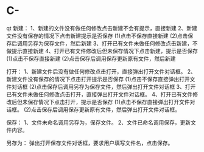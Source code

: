 # C-
qt
新建：
1、新建的文件没有做任何修改点击新建不会有提示，直接新建
2、新建文件没有保存的情况下点击新建提示是否保存
   (1)点击不保存直接新建
   (2)点击保存后调用另存为保存文件，然后新建
3、打开已有文件未做任何修改点击新建，不做提示直接新建
4、打开已有文件修改后但未保存情况下点击新建，提示是否保存
   (1)点击不保存直接新建
   (2)点击保存后调用保存更新原有文件，然后新建


打开：
1、新建文件后没有做任何修改点击打开，直接弹出打开文件对话框。
2、新建文件没有保存的情况下点击打开提示是否保存
   (1)点击不保存直接弹出打开文件对话框
   (2)点击保存后调用另存为保存文件，然后弹出打开文件对话框
3、打开已有文件未做任何修改点击打开，直接弹出打开文件对话框。
4、打开已有文件修改后但未保存情况下点击打开，提示是否保存
   (1)点击不保存直接弹出打开文件对话框。
   (2)点击保存后调用保存更新原有文件，然后弹出打开文件对话框。


保存：
1、文件未命名调用另存为，保存文件。
2、文件已命名调用保存，更新文件内容。


另存为：
弹出打开保存文件对话框，要求用户填写文件名，点击保存。



